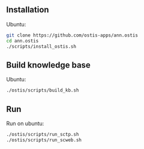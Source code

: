 
## Installation

Ubuntu:
```sh
git clone https://github.com/ostis-apps/ann.ostis
cd ann.ostis
./scripts/install_ostis.sh
```

## Build knowledge base
Ubuntu:
```sh
./ostis/scripts/build_kb.sh
```

## Run
Run on ubuntu:
```sh
./ostis/scripts/run_sctp.sh
./ostis/scripts/run_scweb.sh
```
